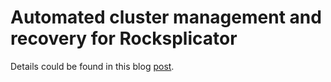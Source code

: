 # Automated cluster management and recovery for Rocksplicator

Details could be found in this blog [post](https://medium.com/@Pinterest_Engineering/automated-cluster-management-and-recovery-for-rocksplicator-f1f8fd35c833).